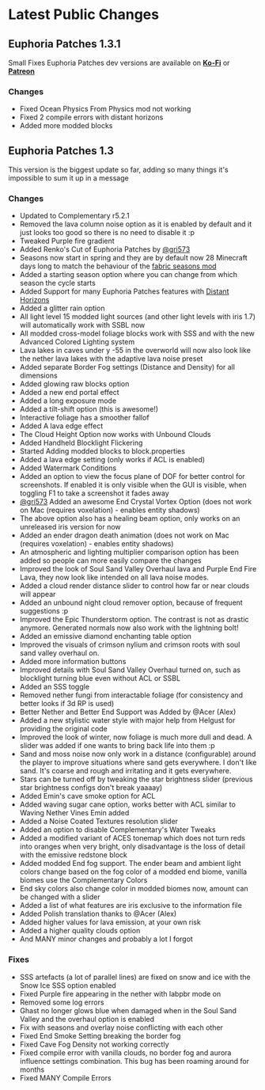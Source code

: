 # Latest Public Changes
## Euphoria Patches 1.3.1
Small Fixes
Euphoria Patches dev versions are available on **[Ko-Fi](https://ko-fi.com/spaceagle17)** or **[Patreon](https://www.patreon.com/SpacEagle17)**
### Changes
- Fixed Ocean Physics From Physics mod not working
- Fixed 2 compile errors with distant horizons
- Added more modded blocks
## Euphoria Patches 1.3
This version is the biggest update so far, adding so many things it's impossible to sum it up in a message

### Changes
- Updated to Complementary r5.2.1
- Removed the lava column noise option as it is enabled by default and it just looks too good so there is no need to disable it :p
- Tweaked Purple fire gradient
- Added Renko's Cut of Euphoria Patches by [@gri573](https://github.com/gri573)
- Seasons now start in spring and they are by default now 28 Minecraft days long to match the behaviour of the [fabric seasons mod](https://modrinth.com/mod/fabric-seasons)
- Added a starting season option where you can change from which season the cycle starts
- Added Support for many Euphoria Patches features with [Distant Horizons](https://modrinth.com/mod/distanthorizons)
- Added a glitter rain option
- All light level 15 modded light sources (and other light levels with iris 1.7) will automatically work with SSBL now
- All modded cross-model foliage blocks work with SSS and with the new Advanced Colored Lighting system
- Lava lakes in caves under y -55 in the overworld will now also look like the nether lava lakes with the adaptive lava noise preset
- Added separate Border Fog settings (Distance and Density) for all dimensions
- Added glowing raw blocks option
- Added a new end portal effect
- Added a long exposure mode
- Added a tilt-shift option (this is awesome!)
- Interactive foliage has a smoother fallof
- Added A lava edge effect
- The Cloud Height Option now works with Unbound Clouds
- Added Handheld Blocklight Flickering
- Started Adding modded blocks to block.properties
- Added a lava edge setting (only works if ACL is enabled)
- Added Watermark Conditions
- Added an option to view the focus plane of DOF for better control for screenshots. If enabled it is only visible when the GUI is visible, when toggling F1 to take a screenshot it fades away
- [@gri573](https://github.com/gri573) Added an awesome End Crystal Vortex Option (does not work on Mac (requires voxelation) - enables entity shadows)
- The above option also has a healing beam option, only works on an unreleased iris version for now
- Added an ender dragon death animation (does not work on Mac (requires voxelation) - enables entity shadows)
- An atmospheric and lighting multiplier comparison option has been added so people can more easily compare the changes
- Improved the look of Soul Sand Valley Overhaul lava and Purple End Fire Lava, they now look like intended on all lava noise modes.
- Added a cloud render distance slider to control how far or near clouds will appear
- Added an unbound night cloud remover option, because of frequent suggestions :p
- Improved the Epic Thunderstorm option. The contrast is not as drastic anymore. Generated normals now also work with the lightning bolt!
- Added an emissive diamond enchanting table option
- Improved the visuals of crimson nylium and crimson roots with soul sand valley overhaul on.
- Added more information buttons
- Improved details with Soul Sand Valley Overhaul turned on, such as blocklight turning blue even without ACL or SSBL
- Added an SSS toggle
- Removed nether fungi from interactable foliage (for consistency and better looks if 3d RP is used)
- Better Nether and Better End Support was Added by @Acer (Alex)
- Added a new stylistic water style with major help from Helgust for providing the original code
- Improved the look of winter, now foliage is much more dull and dead. A slider was added if one wants to bring back life into them :p
- Sand and moss noise now only work in a distance (configurable) around the player to improve situations where sand gets everywhere. I don't like sand. It's coarse and rough and irritating and it gets everywhere.
- Stars can be turned off by tweaking the star brightness slider (previous star brightness configs don't break yaaaay)
- Added Emin's cave smoke option for ACL
- Added waving sugar cane option, works better with ACL similar to Waving Nether Vines Emin added
- Added a Noise Coated Textures resolution slider
- Added an option to disable Complementary's Water Tweaks
- Added a modified variant of ACES tonemap which does not turn reds into oranges when very bright, only disadvantage is the loss of detail with the emissive redstone block
- Added modded End fog support. The ender beam and ambient light colors change based on the fog color of a modded end biome, vanilla biomes use the Complementary Colors
- End sky colors also change color in modded biomes now, amount can be changed with a slider
- Added a list of what features are iris exclusive to the information file
- Added Polish translation thanks to @Acer (Alex)
- Added higher values for lava emission, at your own risk
- Added a higher quality clouds option
- And MANY minor changes and probably a lot I forgot

### Fixes
- SSS artefacts (a lot of parallel lines) are fixed on snow and ice with the Snow Ice SSS option enabled
- Fixed Purple fire appearing in the nether with labpbr mode on
- Removed some log errors
- Ghast no longer glows blue when damaged when in the Soul Sand Valley and the overhaul option is enabled
- Fix with seasons and overlay noise conflicting with each other
- Fixed End Smoke Setting breaking the border fog
- Fixed Cave Fog Density not working correctly
- Fixed compile error with vanilla clouds, no border fog and aurora influence settings combination. This bug has been roaming around for months
- Fixed MANY Compile Errors
